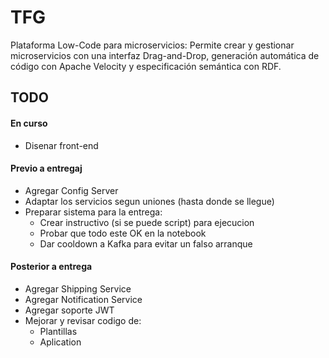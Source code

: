 # TFG
Plataforma Low-Code para microservicios: Permite crear y gestionar microservicios con una interfaz Drag-and-Drop, generación automática de código con Apache Velocity y especificación semántica con RDF.

## TODO
#### En curso
* Disenar front-end
#### Previo a entregaj
* Agregar Config Server
* Adaptar los servicios segun uniones (hasta donde se llegue)
* Preparar sistema para la entrega:
  - Crear instructivo (si se puede script) para ejecucion 
  - Probar que todo este OK en la notebook
  - Dar cooldown a Kafka para evitar un falso arranque

#### Posterior a entrega
* Agregar Shipping Service
* Agregar Notification Service
* Agregar soporte JWT
* Mejorar y revisar codigo de:
  - Plantillas
  - Aplication